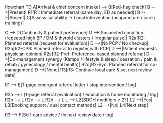 flowchart TD
  A[Arrival & chief concern intake] --> B[Red-flag check]
  B -->|Present| R1[R1: Immediate referral (same day; ED as needed)]
  B -->|Absent| C[Assess suitability → Local intervention (acupuncture / care / training)]

  C --> D{Continuity & patient preference}
  D -->|Suspected condition (repeated high BP / DM & thyroid clusters / irregular pulse)| R2a[R2: Planned referral (request for evaluation)]
  D -->|No PCP / No checkup| R2b[R2-CPR: Planned referral to register with PCP]
  D -->|Patient requests physician opinion| R2c[R2-Pref: Preference-based planned referral]
  D -->|Co-management synergy (Kampo / lifestyle & sleep / cessation / pain & rehab / gynecology / mental health)| R2d[R2-Syn: Planned referral for co-management]
  D -->|None| R3[R3: Continue local care & set next review date]

  R1 --> E[1-page emergent referral letter / stop intervention / log]

  R2a --> L[1-page referral (evaluation) / education & home monitoring / log]
  R2b --> L
  R2c --> L
  R2d --> L
  L --> L2{SDOH modifiers ≥ 2?}
  L2 -->|Yes| L3[Booking support / dual contact methods]
  L2 -->|No| L4[Next step]

  R3 --> F[Self-care advice / fix next review date / log]
